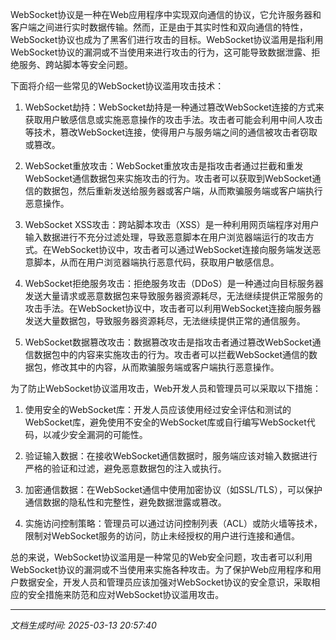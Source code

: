 WebSocket协议是一种在Web应用程序中实现双向通信的协议，它允许服务器和客户端之间进行实时数据传输。然而，正是由于其实时性和双向通信的特性，WebSocket协议也成为了黑客们进行攻击的目标。WebSocket协议滥用是指利用WebSocket协议的漏洞或不当使用来进行攻击的行为，这可能导致数据泄露、拒绝服务、跨站脚本等安全问题。

下面将介绍一些常见的WebSocket协议滥用攻击技术：

1. WebSocket劫持：WebSocket劫持是一种通过篡改WebSocket连接的方式来获取用户敏感信息或实施恶意操作的攻击手法。攻击者可能会利用中间人攻击等技术，篡改WebSocket连接，使得用户与服务端之间的通信被攻击者窃取或篡改。

2. WebSocket重放攻击：WebSocket重放攻击是指攻击者通过拦截和重发WebSocket通信数据包来实施攻击的行为。攻击者可以获取到WebSocket通信的数据包，然后重新发送给服务器或客户端，从而欺骗服务端或客户端执行恶意操作。

3. WebSocket XSS攻击：跨站脚本攻击（XSS）是一种利用网页端程序对用户输入数据进行不充分过滤处理，导致恶意脚本在用户浏览器端运行的攻击方式。在WebSocket协议中，攻击者可以通过WebSocket连接向服务端发送恶意脚本，从而在用户浏览器端执行恶意代码，获取用户敏感信息。

4. WebSocket拒绝服务攻击：拒绝服务攻击（DDoS）是一种通过向目标服务器发送大量请求或恶意数据包来导致服务器资源耗尽，无法继续提供正常服务的攻击手法。在WebSocket协议中，攻击者可以利用WebSocket连接向服务器发送大量数据包，导致服务器资源耗尽，无法继续提供正常的通信服务。

5. WebSocket数据篡改攻击：数据篡改攻击是指攻击者通过篡改WebSocket通信数据包中的内容来实施攻击的行为。攻击者可以拦截WebSocket通信的数据包，修改其中的内容，从而欺骗服务端或客户端执行恶意操作。

为了防止WebSocket协议滥用攻击，Web开发人员和管理员可以采取以下措施：

1. 使用安全的WebSocket库：开发人员应该使用经过安全评估和测试的WebSocket库，避免使用不安全的WebSocket库或自行编写WebSocket代码，以减少安全漏洞的可能性。

2. 验证输入数据：在接收WebSocket通信数据时，服务端应该对输入数据进行严格的验证和过滤，避免恶意数据包的注入或执行。

3. 加密通信数据：在WebSocket通信中使用加密协议（如SSL/TLS），可以保护通信数据的隐私性和完整性，避免数据泄露或篡改。

4. 实施访问控制策略：管理员可以通过访问控制列表（ACL）或防火墙等技术，限制对WebSocket服务的访问，防止未经授权的用户进行连接和通信。

总的来说，WebSocket协议滥用是一种常见的Web安全问题，攻击者可以利用WebSocket协议的漏洞或不当使用来实施各种攻击。为了保护Web应用程序和用户数据安全，开发人员和管理员应该加强对WebSocket协议的安全意识，采取相应的安全措施来防范和应对WebSocket协议滥用攻击。

---

*文档生成时间: 2025-03-13 20:57:40*











